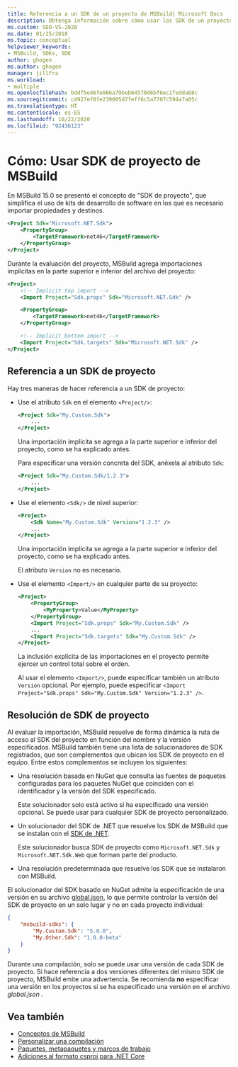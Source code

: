 ```yaml
---
title: Referencia a un SDK de un proyecto de MSBuild| Microsoft Docs
description: Obtenga información sobre cómo usar los SDK de un proyecto de MSBuild para simplificar el uso de los kits de desarrollo de software que requieren la importación de propiedades y destinos.
ms.custom: SEO-VS-2020
ms.date: 01/25/2018
ms.topic: conceptual
helpviewer_keywords:
- MSBuild, SDKs, SDK
author: ghogen
ms.author: ghogen
manager: jillfra
ms.workload:
- multiple
ms.openlocfilehash: bddf5e46fe066a79beb64570d6bf6ec1fedda68c
ms.sourcegitcommit: c4927ef8fe239005d7feff6c5a7707c594a7a05c
ms.translationtype: HT
ms.contentlocale: es-ES
ms.lasthandoff: 10/22/2020
ms.locfileid: "92436123"
---
```

# <a name="how-to-use-msbuild-project-sdks"></a>Cómo: Usar SDK de proyecto de MSBuild

En MSBuild 15.0 se presentó el concepto de "SDK de proyecto", que simplifica el uso de kits de desarrollo de software en los que es necesario importar propiedades y destinos.

```xml
<Project Sdk="Microsoft.NET.Sdk">
    <PropertyGroup>
        <TargetFramework>net46</TargetFramework>
    </PropertyGroup>
</Project>
```

Durante la evaluación del proyecto, MSBuild agrega importaciones implícitas en la parte superior e inferior del archivo del proyecto:

```xml
<Project>
    <!-- Implicit top import -->
    <Import Project="Sdk.props" Sdk="Microsoft.NET.Sdk" />

    <PropertyGroup>
        <TargetFramework>net46</TargetFramework>
    </PropertyGroup>

    <!-- Implicit bottom import -->
    <Import Project="Sdk.targets" Sdk="Microsoft.NET.Sdk" />
</Project>
```

## <a name="reference-a-project-sdk"></a>Referencia a un SDK de proyecto

Hay tres maneras de hacer referencia a un SDK de proyecto:

- Use el atributo `Sdk` en el elemento `<Project/>`:

    ```xml
    <Project Sdk="My.Custom.Sdk">
        ...
    </Project>
    ```

    Una importación implícita se agrega a la parte superior e inferior del proyecto, como se ha explicado antes.
    
    Para especificar una versión concreta del SDK, anéxela al atributo `Sdk`:

    ```xml
    <Project Sdk="My.Custom.Sdk/1.2.3">
        ...
    </Project>
    ```

- Use el elemento `<Sdk/>` de nivel superior:

    ```xml
    <Project>
        <Sdk Name="My.Custom.Sdk" Version="1.2.3" />
        ...
    </Project>
   ```

   Una importación implícita se agrega a la parte superior e inferior del proyecto, como se ha explicado antes.
   
   El atributo `Version` no es necesario.

- Use el elemento `<Import/>` en cualquier parte de su proyecto:

    ```xml
    <Project>
        <PropertyGroup>
            <MyProperty>Value</MyProperty>
        </PropertyGroup>
        <Import Project="Sdk.props" Sdk="My.Custom.Sdk" />
        ...
        <Import Project="Sdk.targets" Sdk="My.Custom.Sdk" />
    </Project>
   ```

   La inclusión explícita de las importaciones en el proyecto permite ejercer un control total sobre el orden.

   Al usar el elemento `<Import/>`, puede especificar también un atributo `Version` opcional. Por ejemplo, puede especificar `<Import Project="Sdk.props" Sdk="My.Custom.Sdk" Version="1.2.3" />`.

## <a name="how-project-sdks-are-resolved"></a>Resolución de SDK de proyecto

Al evaluar la importación, MSBuild resuelve de forma dinámica la ruta de acceso al SDK del proyecto en función del nombre y la versión especificados.  MSBuild también tiene una lista de solucionadores de SDK registrados, que son complementos que ubican los SDK de proyecto en el equipo. Entre estos complementos se incluyen los siguientes:

- Una resolución basada en NuGet que consulta las fuentes de paquetes configuradas para los paquetes NuGet que coinciden con el identificador y la versión del SDK especificado.

   Este solucionador solo está activo si ha especificado una versión opcional. Se puede usar para cualquier SDK de proyecto personalizado.
   
- Un solucionador del SDK de .NET que resuelve los SDK de MSBuild que se instalan con el [SDK de .NET](/dotnet/core/sdk/).

   Este solucionador busca SDK de proyecto como `Microsoft.NET.Sdk` y `Microsoft.NET.Sdk.Web` que forman parte del producto.
   
- Una resolución predeterminada que resuelve los SDK que se instalaron con MSBuild.

El solucionador del SDK basado en NuGet admite la especificación de una versión en su archivo [global.json](/dotnet/core/tools/global-json), lo que permite controlar la versión del SDK de proyecto en un solo lugar y no en cada proyecto individual:

```json
{
    "msbuild-sdks": {
        "My.Custom.Sdk": "5.0.0",
        "My.Other.Sdk": "1.0.0-beta"
    }
}
```

Durante una compilación, solo se puede usar una versión de cada SDK de proyecto. Si hace referencia a dos versiones diferentes del mismo SDK de proyecto, MSBuild emite una advertencia. Se recomienda **no** especificar una versión en los proyectos si se ha especificado una versión en el archivo *global.json* .

## <a name="see-also"></a>Vea también

- [Conceptos de MSBuild](../msbuild/msbuild-concepts.md)
- [Personalizar una compilación](../msbuild/customize-your-build.md)
- [Paquetes, metapaquetes y marcos de trabajo](/dotnet/core/packages)
- [Adiciones al formato csproj para .NET Core](/dotnet/core/tools/csproj)
